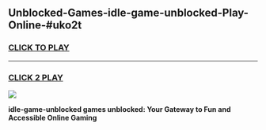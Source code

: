 
## Unblocked-Games-idle-game-unblocked-Play-Online-#uko2t
<h3>
<a href="https://premium.freeplayer.one?title=idle-game-unblocked&ref=27F">CLICK TO PLAY</a></h3>
<hr>

<h3>
<a href="https://premium.freeplayer.one?title=idle-game-unblocked&ref=27F">CLICK 2 PLAY</a>
  
</h3>

<a href="https://premium.freeplayer.one?title=idle-game-unblocked&ref=27F"><img src="https://clearcache.store/games.png"></a>


**idle-game-unblocked games unblocked: Your Gateway to Fun and Accessible Online Gaming**
